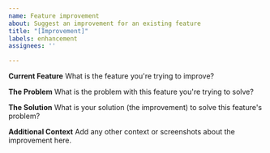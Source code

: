 ```yaml
---
name: Feature improvement
about: Suggest an improvement for an existing feature
title: "[Improvement]"
labels: enhancement
assignees: ''

---
```


**Current Feature**
What is the feature you're trying to improve?

**The Problem**
What is the problem with this feature you're trying to solve?

**The Solution**
What is your solution (the improvement) to solve this feature's problem?

**Additional Context**
Add any other context or screenshots about the improvement here.
